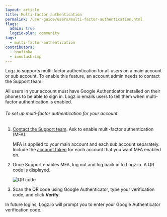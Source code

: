 ```yaml
---
layout: article
title: Multi-factor authentication
permalink: /user-guide/users/multi-factor-authentication.html
flags:
  admin: true
  logzio-plan: community
tags:
  - multi-factor-authentication
contributors:
  - boofinka
  - imnotashrimp
---
```


Logz.io supports multi-factor authentication for all users on a main account or sub account.
To enable this feature, an account admin needs to contact the Support team.

<div class="info-box important">
  All users in your account must have Google Authenticator installed on their phones to be able to sign in.
  Logz.io emails users to tell them when multi-factor authentication is enabled.
</div>

###### To set up multi-factor authentication for your account

1. <a class="intercom-launch" href="mailto:help@logz.io">Contact the Support team</a>.
  Ask to enable multi-factor authentication (MFA).

    MFA is applied to your main account and each sub account separately.
    Include the [account token](https://app.logz.io/#/dashboard/settings/manage-accounts) for each account that you want MFA enabled on.

2. Once Support enables MFA, log out and log back in to Logz.io.
  A QR code is displayed.

    ![QR code]({{site.baseurl}}/images/access-and-authentication/mfa--qr-code.png)

3. Scan the QR code using Google Authenticator, type your verification code, and click **Verify**.

In future logins, Logz.io will prompt you to enter your Google Authenticator verification code.